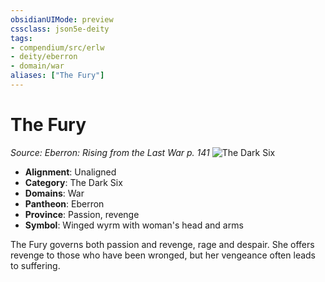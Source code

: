 ```yaml
---
obsidianUIMode: preview
cssclass: json5e-deity
tags:
- compendium/src/erlw
- deity/eberron
- domain/war
aliases: ["The Fury"]
---
```

# The Fury
*Source: Eberron: Rising from the Last War p. 141* 
![The Dark Six](/compendium/deities/img/the-dark-six.png#symbol)

- **Alignment**: Unaligned
- **Category**: The Dark Six
- **Domains**: War
- **Pantheon**: Eberron
- **Province**: Passion, revenge
- **Symbol**: Winged wyrm with woman's head and arms

The Fury governs both passion and revenge, rage and despair. She offers revenge to those who have been wronged, but her vengeance often leads to suffering.